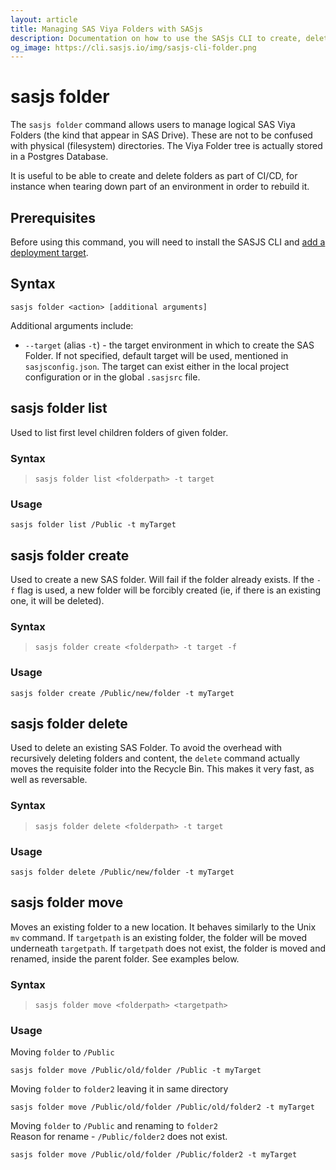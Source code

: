 ```yaml
---
layout: article
title: Managing SAS Viya Folders with SASjs
description: Documentation on how to use the SASjs CLI to create, delete, and move SAS Viya Folders
og_image: https://cli.sasjs.io/img/sasjs-cli-folder.png
---
```


# sasjs folder

The `sasjs folder` command allows users to manage logical SAS Viya Folders (the kind that appear in SAS Drive). These are not to be confused with physical (filesystem) directories. The Viya Folder tree is actually stored in a Postgres Database.

It is useful to be able to create and delete folders as part of CI/CD, for instance when tearing down part of an environment in order to rebuild it.

## Prerequisites

Before using this command, you will need to install the SASJS CLI and [add a deployment target](/add).

## Syntax

```
sasjs folder <action> [additional arguments]
```

Additional arguments include:

- `--target` (alias `-t`) - the target environment in which to create the SAS Folder. If not specified, default target will be used, mentioned in `sasjsconfig.json`. The target can exist either in the local project configuration or in the global `.sasjsrc` file.

## sasjs folder list

Used to list first level children folders of given folder.

<!-- Needs recorded video -->
<script id="asciicast-385938" src="https://asciinema.org/a/385938.js" async></script>

### Syntax

> `sasjs folder list <folderpath> -t target`

### Usage

```
sasjs folder list /Public -t myTarget
```

## sasjs folder create

Used to create a new SAS folder. Will fail if the folder already exists. If the `-f` flag is used, a new folder will be forcibly created (ie, if there is an existing one, it will be deleted).

<script id="asciicast-WbTaf3ns77RUL6iCSoHzAULN0" src="https://asciinema.org/a/WbTaf3ns77RUL6iCSoHzAULN0.js" async></script>

### Syntax

> `sasjs folder create <folderpath> -t target -f`

### Usage

```
sasjs folder create /Public/new/folder -t myTarget
```

## sasjs folder delete

Used to delete an existing SAS Folder. To avoid the overhead with recursively deleting folders and content, the `delete` command actually moves the requisite folder into the Recycle Bin. This makes it very fast, as well as reversable.

<script id="asciicast-6ex7kftlSRbmjeXxpjV47qEbf" src="https://asciinema.org/a/6ex7kftlSRbmjeXxpjV47qEbf.js" async></script>

### Syntax

> `sasjs folder delete <folderpath> -t target`

### Usage

```
sasjs folder delete /Public/new/folder -t myTarget
```

## sasjs folder move

Moves an existing folder to a new location. It behaves similarly to the Unix `mv` command.
If `targetpath` is an existing folder, the folder will be moved underneath `targetpath`.
If `targetpath` does not exist, the folder is moved and renamed, inside the parent folder. See examples below.

<script id="asciicast-oZB91eGpw7WvdFp3VYxetYj4k" src="https://asciinema.org/a/oZB91eGpw7WvdFp3VYxetYj4k.js" async></script>

### Syntax

> `sasjs folder move <folderpath> <targetpath>`

### Usage

Moving `folder` to `/Public`

```
sasjs folder move /Public/old/folder /Public -t myTarget
```

Moving `folder` to `folder2` leaving it in same directory

```
sasjs folder move /Public/old/folder /Public/old/folder2 -t myTarget
```

Moving `folder` to `/Public` and renaming to `folder2`  
Reason for rename - `/Public/folder2` does not exist.

```
sasjs folder move /Public/old/folder /Public/folder2 -t myTarget
```
